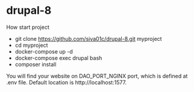 # drupal-8

How start project

 * git clone https://github.com/siva01c/drupal-8.git myproject
 * cd myproject
 * docker-compose up -d
 * docker-compose exec drupal bash
 * composer install

You will find your website on DAO_PORT_NGINX port, which is defined at .env file. Default location is http://localhost:1577.
